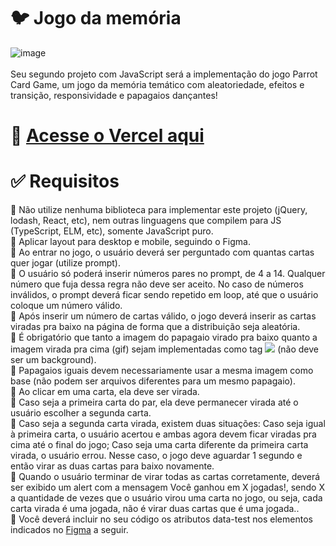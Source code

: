 # :bird: Jogo da memória
![image](https://user-images.githubusercontent.com/49844995/213829093-366cca83-8417-4418-a780-3ea9b9109905.png)
</br></br>
Seu segundo projeto com JavaScript será a implementação do jogo Parrot Card Game, um jogo da memória temático com aleatoriedade, efeitos e transição, responsividade e papagaios dançantes!


# :link: <a href="https://projeto3-driveneats-jftym2w3v-andrecrax.vercel.app/">Acesse o Vercel aqui</a>


# :white_check_mark: Requisitos<br>
  :small_blue_diamond: Não utilize nenhuma biblioteca para implementar este projeto (jQuery, lodash, React, etc), nem outras linguagens que compilem para JS (TypeScript, ELM, etc), somente JavaScript puro.<br>
  :small_blue_diamond: Aplicar layout para desktop e mobile, seguindo o Figma.<br>
  :small_blue_diamond: Ao entrar no jogo, o usuário deverá ser perguntado com quantas cartas quer jogar (utilize prompt).<br>
  :small_blue_diamond: O usuário só poderá inserir números pares no prompt, de 4 a 14. Qualquer número que fuja dessa regra não deve ser aceito. No caso de números inválidos, o prompt deverá ficar sendo repetido em loop, até que o usuário coloque um número válido.<br>
  :small_blue_diamond: Após inserir um número de cartas válido, o jogo deverá inserir as cartas viradas pra baixo na página de forma que a distribuição seja aleatória.<br>
  :small_blue_diamond: É obrigatório que tanto a imagem do papagaio virado pra baixo quanto a imagem virada pra cima (gif) sejam implementadas como tag <img src="..."> (não deve ser um background).<br>
  :small_blue_diamond: Papagaios iguais devem necessariamente usar a mesma imagem como base (não podem ser arquivos diferentes para um mesmo papagaio).<br>
  :small_blue_diamond: Ao clicar em uma carta, ela deve ser virada.<br>
  :small_blue_diamond: Caso seja a primeira carta do par, ela deve permanecer virada até o usuário escolher a segunda carta.<br>
  :small_blue_diamond: Caso seja a segunda carta virada, existem duas situações: Caso seja igual à primeira carta, o usuário acertou e ambas agora devem ficar viradas pra cima até o final do jogo; Caso seja uma carta diferente da primeira carta virada, o usuário errou. Nesse caso, o jogo deve aguardar 1 segundo e então virar as duas cartas para baixo novamente.<br>
  :small_blue_diamond: Quando o usuário terminar de virar todas as cartas corretamente, deverá ser exibido um alert com a mensagem Você ganhou em X jogadas!, sendo X a quantidade de vezes que o usuário virou uma carta no jogo, ou seja, cada carta virada é uma jogada, não é virar duas cartas que é uma jogada..<br>
  :small_blue_diamond: Você deverá incluir no seu código os atributos data-test nos elementos indicados no <a href="https://www.figma.com/file/VX1aPipdOE4pvelmQJTMFR/Parrot-Card-Game---Seletores?node-id=0%3A1">Figma</a> a seguir.<br>
